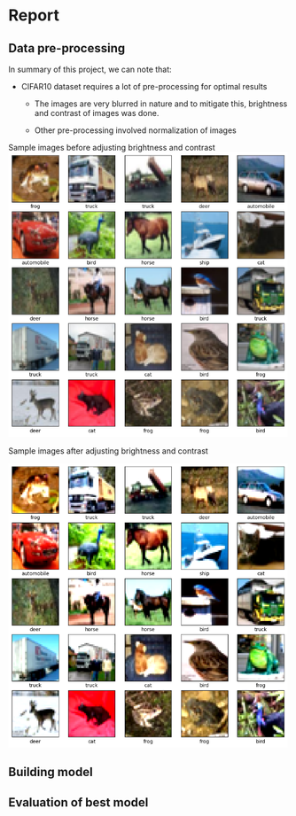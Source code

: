 # Report

## Data pre-processing
In summary of this project, we can note that:

- CIFAR10 dataset requires a lot of pre-processing for optimal results
    - The images are very blurred in nature and to mitigate this, brightness and contrast of images was done.

    - Other pre-processing involved normalization of images

Sample images before adjusting brightness and contrast
![Before](outputs/before.png)

Sample images after adjusting brightness and contrast

![After](outputs/after.png)

## Building model
## Evaluation of best model
